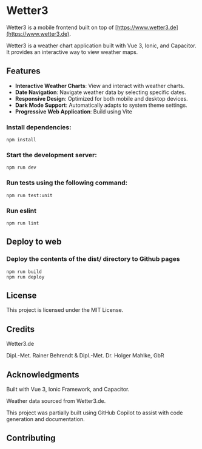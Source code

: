 # Wetter3

Wetter3 is a mobile frontend built on top of [https://www.wetter3.de](https://www.wetter3.de).

Wetter3 is a weather chart application built with Vue 3, Ionic, and Capacitor. It provides an interactive way to view weather maps.

## Features

- **Interactive Weather Charts**: View and interact with weather charts.
- **Date Navigation**: Navigate weather data by selecting specific dates.
- **Responsive Design**: Optimized for both mobile and desktop devices.
- **Dark Mode Support**: Automatically adapts to system theme settings.
- **Progressive Web Application**: Build using Vite

### Install dependencies:
```
npm install
```

### Start the development server:
```
npm run dev
```

### Run tests using the following command:
```
npm run test:unit
```

### Run eslint
```
npm run lint
```

## Deploy to web
### Deploy the contents of the dist/ directory to Github pages
```
npm run build
npm run deploy
```

## License
This project is licensed under the MIT License.

## Credits
Wetter3.de

Dipl.-Met. Rainer Behrendt & Dipl.-Met. Dr. Holger Mahlke, GbR

## Acknowledgments
Built with Vue 3, Ionic Framework, and Capacitor.

Weather data sourced from Wetter3.de.

This project was partially built using GitHub Copilot to assist with code generation and documentation.

## Contributing
